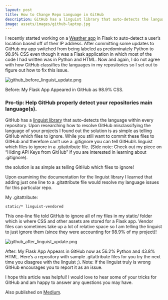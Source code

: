 ```yaml
---
layout: post
title: How to Change Repo Language in GitHub
description: GitHub has a linguist library that auto-detects the language within every repository. Upon researching how to resolve GitHub misclassifying the language of your projects I found out the solution is as simple as telling GitHub which files to ignore.
image: assets/images/github-laptop.jpg
---
```


I recently started working on a [Weather app](https://github.com/M0nica/flask_weather) in Flask to auto-detect a user’s location based off of their IP address. After committing some updates to GitHub my app switched from being labeled as predominately Python to  98.9% CSS even though it was a Flask application in which most of the code I had written was in Python and HTML. Now and again, I do not agree with how GitHub classifies the languages in my repositories so I set out to figure out how to fix this issue.


![github_before_linguist_update.png]({filename}/images/github_before_linguist_update.png)


Before: My Flask App Appeared in GitHub as 98.9% CSS.

### Pro-tip: Help GitHub properly detect your repositories main language(s).

GitHub has a [linguist library](https://github.com/github/linguist) that auto-detects the language within every repository. Upon researching how to resolve GitHub misclassifying the language of your projects I found out the solution is as simple as telling GitHub which files to ignore. While you still want to commit these files to GitHub and therefore can’t use a   .gitignore you can tell GitHub’s linguist which files to ignore in a   .gitattribute file. (Side note: Check out my piece on “Hiding API Keys from GitHub” if you are interested in learning about   .gitignore).

the solution is as simple as telling GitHub which files to ignore!

Upon examining the documentation for the linguist library I learned that adding just one line to a  .gitattribute  file would resolve my language issues for this particular repo.

My .gitattribute:

`static/* linguist-vendored`


This one-line file told GitHub to ignore all of my files in my static/ folder which is where CSS and other assets are stored for a Flask app. Vendor files can sometimes take up a lot of relative space so I am telling the linguist to just ignore them (since they were accounting for 98.9% of my project)!

![github_after_linguist_update.png]({filename}/images/github_after_linguist_update.png)


After: My Flask App Appears in GitHub now as 56.2% Python and 43.8% HTML.
Here’s a  repository with sample .gitattribute files for you try the next time you disagree with the linguist ;). Note: If the linguist truly is wrong GitHub encourages you to report it as an issue.

I hope this article was helpful! I would love to hear some of your tricks for GitHub and am happy to answer any questions you may have.

Also published on [Medium](https://medium.com/black-tech-diva/how-to-change-repo-language-in-github-c3e07819c5bb).

